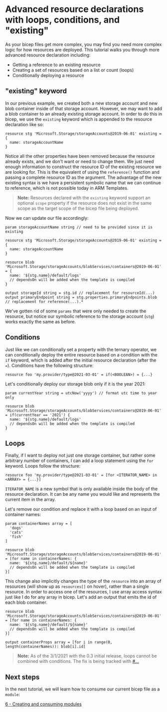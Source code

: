 # Advanced resource declarations with loops, conditions, and "existing"

As your bicep files get more complex, you may find you need more complex logic for how resources are deployed. This tutorial walks you through more advanced resource declaration including:

* Getting a reference to an existing resource
* Creating a set of resources based on a list or count (loops)
* Conditionally deploying a resource


## "existing" keyword

In our previous example, we created both a new storage account and new blob container inside of that storage account. However, we may want to add a blob container to an already existing storage account. In order to do this in bicep, we use the `existing` keyword which is appended to the resource declaration like so:

```bicep
resource stg 'Microsoft.Storage/storageAccounts@2019-06-01' existing = {
  name: storageAccountName
}
```

Notice all the other properties have been removed because the resource already exists, and we don't want or need to change them. We just need enough information to construct the resource ID of the existing resource we are looking for. This is the equivalent of using the `reference()` function and passing a complete resource ID as the argument. The advantage of the new existing syntax is we have a persistent symbolic name that we can continue to reference, which is not possible today in ARM Templates.

>**Note:** Resources declared with the `existing` keyword support an optional `scope` property if the resource does not exist in the same scope as the target scope of the bicep file being deployed.

Now we can update our file accordingly:

```bicep
param storageAccountName string // need to be provided since it is existing

resource stg 'Microsoft.Storage/storageAccounts@2019-06-01' existing = {
  name: storageAccountName
}

resource blob 'Microsoft.Storage/storageAccounts/blobServices/containers@2019-06-01' = {
  name: '${stg.name}/default/logs'
  // dependsOn will be added when the template is compiled
}

output storageId string = stg.id // replacement for resourceId(...)
output primaryEndpoint string = stg.properties.primaryEndpoints.blob // replacement for reference(...).*
```

We've gotten rid of some `params` that were only needed to create the resource, but notice our symbolic reference to the storage account (`stg`) works exactly the same as before.

## Conditions

Just like we can conditionally set a property with the ternary operator, we can conditionally deploy the entire resource based on a condition with the `if` keyword, which is added after the initial resource declaration (after the `=`). Conditions have the following structure:

```bicep
resource foo 'my.provider/type@2021-03-01' = if(<BOOLEAN>) = {...}
```

Let's conditionally deploy our storage blob only if it is the year 2021:

```bicep
param currentYear string = utcNow('yyyy') // format utc time to year only

resource blob 'Microsoft.Storage/storageAccounts/blobServices/containers@2019-06-01' = if(currentYear == '2021') {
  name: '${stg.name}/default/logs'
  // dependsOn will be added when the template is compiled
}
```

## Loops

Finally, if I want to deploy not just one storage container, but rather some arbitrary number of containers, I can add a loop statement using the `for` keyword. Loops follow the structure:

```bicep
resource foo 'my.provider/type@2021-03-01' = [for <ITERATOR_NAME> in <ARRAY> = {...}]
```

`ITERATOR_NAME` is a new symbol that is only available inside the body of the resource declaration. It can be any name you would like and represents the current item in the array.

Let's remove our condition and replace it with a loop based on an input of container names:

```bicep
param containerNames array = [
  'dogs'
  'cats'
  'fish'
]

resource blob 'Microsoft.Storage/storageAccounts/blobServices/containers@2019-06-01' = [for name in containerNames: {
  name: '${stg.name}/default/${name}'
  // dependsOn will be added when the template is compiled
}]
```

This change also implicitly changes the type of the `resource` into an array of resources (will show up as `resources[]` on hover), rather than a single resource. In order to access one of the resources, I use array access syntax just like I do for any array in bicep. Let's add an output that emits the id of each blob container.

```bicep
resource blob 'Microsoft.Storage/storageAccounts/blobServices/containers@2019-06-01' = [for name in containerNames: {
  name: '${stg.name}/default/${name}'
  // dependsOn will be added when the template is compiled
}]

output containerProps array = [for i in range(0, length(containerNames)): blob[i].id]
```

>**Note:** As of the 3/1/2021 with the 0.3 initial release, loops cannot be combined with conditions. The fix is being tracked with [#...]()

## Next steps

In the next tutorial, we will learn how to consume our current bicep file as a `module`:

[6 - Creating and consuming modules](./06-creating-modules.md)